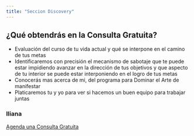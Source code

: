 ```yaml
---
title: "Seccion Discovery"
---
```


## ¿Qué obtendrás en la Consulta Gratuita?

- Evaluación del curso de tu vida actual y qué se interpone en el camino de tus metas
- Identificaremos con precisión el mecanismo de sabotaje que te puede estar impidiendo avanzar en la dirección de tus objetivos y que aspecto de tu interior se puede estar interponiendo en el logro de tus metas
- Conocerás mas acerca de mi, del programa para Dominar el Arte de manifestar
- Platicaremos tu y yo para ver si hacemos un buen equipo para trabajar juntas

### Iliana

[Agenda una Consulta Gratuita]("/")